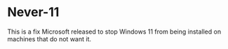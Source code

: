 # Never-11
This is a fix Microsoft released to stop Windows 11 from being installed on machines that do not want it.

